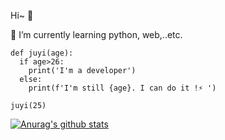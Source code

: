 Hi~ 👋

🔭 I’m currently learning python, web,..etc.     

```
def juyi(age):
  if age>26:
    print('I'm a developer')
  else:
    print(f'I'm still {age}. I can do it !⚡ ')

juyi(25)
```
[![Anurag's github stats](https://github-readme-stats.vercel.app/api?username=juyi212&show_icons=true&theme=radical)](https://github.com/anuraghazra/github-readme-stats)
